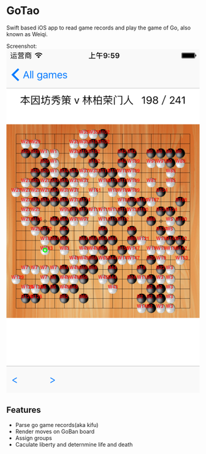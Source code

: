 # GoTao
Swift based iOS app to read game records and play the game of Go, also known as Weiqi.

Screenshot:
![screenshot](images/screen.png)

## Features
- Parse go game records(aka kifu)
- Render moves on GoBan board
- Assign groups
- Caculate liberty and deternmine life and death 


